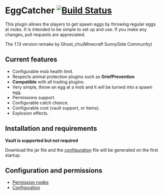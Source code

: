 # EggCatcher [![Build Status](https://travis-ci.org/Ghost-chu/EggCatcher-Reremake.svg?branch=master)](https://travis-ci.org/Ghost-chu/EggCatcher-Reremake)

This plugin allows the players to get spawn eggs by throwing regular eggs at mobs. It is intended to be simple to set up and use. If you make any changes, pull requests are appreciated.

The 1.13 version remake by Ghost_chu(Minecraft SunnySide Community)

## Current features ##
* Configurable mob health limit.
* Respects animal protection plugins such as **GriefPrevention**
* **Compatible** with all trading plugins.
* Very simple, throw an egg at a mob and it will be turned into a spawn egg.
* Permissions support.
* Configurable catch chance.
* Configurable cost (vault support, or items).
* Explosion effects.

## Installation and requirements ##
**Vault is supported but not required**

Download the jar file and the [configuration](http://dev.bukkit.org/server-mods/eggcatcher/pages/configuration/) file will be generated on the first startup.

## Configuration and permissions ##
* [Permission nodes](http://dev.bukkit.org/server-mods/eggcatcher/pages/permisson-nodes/)
* [Configuration](http://dev.bukkit.org/server-mods/eggcatcher/pages/configuration/)
